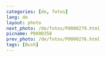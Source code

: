 ```yaml
---
categories: [de, fotos]
lang: de
layout: photo
next_photo: /de/fotos/P0000279.html
picname: P0000358
prev_photo: /de/fotos/P0000276.html
tags: [Bush]
---
```

